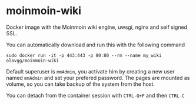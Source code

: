moinmoin-wiki
=============

Docker image with the Moinmoin wiki engine, uwsgi, nginx and self signed SSL.

You can automatically download and run this with the following command
    
    sudo docker run -it -p 443:443 -p 80:80 --rm --name my_wiki olavgg/moinmoin-wiki
    
Default superuser is `mmAdmin`, you activate him by creating a new user named `mmAdmin` and set your prefered password.
The pages are mounted as volume, so you can take backup of the system from the host.

You can detach from the container session with `CTRL-Q+P` and then `CTRL-C`
